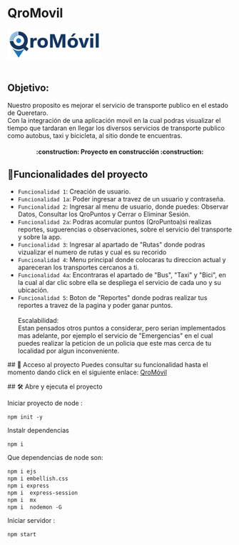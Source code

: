 # QroMovil 
<img id="logo" src="/public/img/logoCom_1.png" alt="Logo"><br><br>
<div>
<h2>Objetivo:</h2>
<p>Nuestro proposito es mejorar el servicio de transporte publico en el estado de Queretaro. <br>
Con la integración de una aplicación movil en la cual podras visualizar el tiempo que tardaran en llegar los diversos servicios de transporte publico como autobus, taxi y bicicleta, al sitio donde te encuentras. </p>
</div>
<h4 align="center">
:construction: Proyecto en construcción :construction:
</h4>

## :hammer:Funcionalidades del proyecto

- `Funcionalidad 1`: Creación de usuario.
- `Funcionalidad 1a`: Poder ingresar a travez de un usuario y contraseña.
- `Funcionalidad 2`: Ingresar al menu de usuario, donde puedes: Observar Datos, Consultar los QroPuntos y Cerrar o Eliminar Sesión.
- `Funcionalidad 2a`: Podras acomular puntos (QroPuntoa)si realizas reportes, suguerencias o observaciones, sobre el servicio del transporte y sobre la app.
- `Funcionalidad 3`: Ingresar al apartado de "Rutas" donde podras vizualizar el numero de rutas y cual es su recorido
- `Funcionalidad 4`: Menu principal donde colocaras tu direccion actual y apareceran los transportes cercanos a ti.
- `Funcionalidad 4a`: Encontraras el apartado de "Bus", "Taxi" y "Bici", en la cual al dar clic sobre ella se despliega el servicio de cada uno y su ubicación.
- `Funcionalidad 5`: Boton de "Reportes" donde podras realizar tus reportes a travez de la pagina y poder ganar puntos. 
<br><br>
Escalabilidad: <br>
Estan pensados otros puntos a considerar, pero serian implementados mas adelante, por ejemplo el servicio de "Emergencias" en el cual puedes realizar la peticion de un policia que este mas cerca de tu localidad por algun inconveniente. 

\## 📁 Acceso al proyecto
Puedes consultar su funcionalidad hasta el momento dando click en el siguiente enlace: 
<a href="https://www.ejemplo.com">QroMóvil</a>

\## 🛠️ Abre y ejecuta el proyecto

Iniciar proyecto de node :
``` terminal
npm init -y
```

Instalr dependencias 
``` terminal
npm i 
```
Que dependencias de node son:
``` terminal
npm i ejs
npm i embellish.css
npm i express
npm i  express-session
npm i  mx
npm i  nodemon -G
```
Iniciar servidor :
``` terminal
npm start
``` 